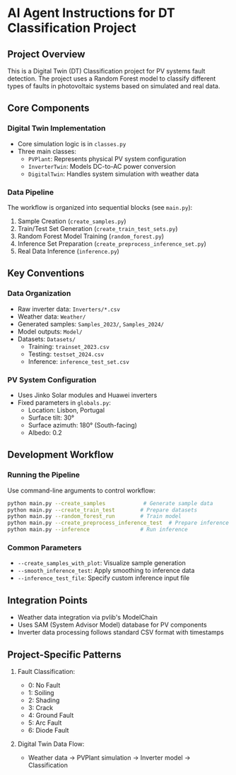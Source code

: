 # AI Agent Instructions for DT Classification Project

## Project Overview
This is a Digital Twin (DT) Classification project for PV systems fault detection. The project uses a Random Forest model to classify different types of faults in photovoltaic systems based on simulated and real data.

## Core Components

### Digital Twin Implementation
- Core simulation logic is in `classes.py`
- Three main classes:
  - `PVPlant`: Represents physical PV system configuration
  - `InverterTwin`: Models DC-to-AC power conversion
  - `DigitalTwin`: Handles system simulation with weather data

### Data Pipeline
The workflow is organized into sequential blocks (see `main.py`):
1. Sample Creation (`create_samples.py`)
2. Train/Test Set Generation (`create_train_test_sets.py`)
3. Random Forest Model Training (`random_forest.py`)
4. Inference Set Preparation (`create_preprocess_inference_set.py`)
5. Real Data Inference (`inference.py`)

## Key Conventions

### Data Organization
- Raw inverter data: `Inverters/*.csv`
- Weather data: `Weather/`
- Generated samples: `Samples_2023/`, `Samples_2024/`
- Model outputs: `Model/`
- Datasets: `Datasets/`
  - Training: `trainset_2023.csv`
  - Testing: `testset_2024.csv`
  - Inference: `inference_test_set.csv`

### PV System Configuration
- Uses Jinko Solar modules and Huawei inverters
- Fixed parameters in `globals.py`:
  - Location: Lisbon, Portugal
  - Surface tilt: 30°
  - Surface azimuth: 180° (South-facing)
  - Albedo: 0.2

## Development Workflow

### Running the Pipeline
Use command-line arguments to control workflow:
```bash
python main.py --create_samples            # Generate sample data
python main.py --create_train_test        # Prepare datasets
python main.py --random_forest_run        # Train model
python main.py --create_preprocess_inference_test  # Prepare inference data
python main.py --inference                # Run inference
```

### Common Parameters
- `--create_samples_with_plot`: Visualize sample generation
- `--smooth_inference_test`: Apply smoothing to inference data
- `--inference_test_file`: Specify custom inference input file

## Integration Points
- Weather data integration via pvlib's ModelChain
- Uses SAM (System Advisor Model) database for PV components
- Inverter data processing follows standard CSV format with timestamps

## Project-Specific Patterns
1. Fault Classification:
   - 0: No Fault
   - 1: Soiling
   - 2: Shading
   - 3: Crack
   - 4: Ground Fault
   - 5: Arc Fault
   - 6: Diode Fault

2. Digital Twin Data Flow:
   - Weather data → PVPlant simulation → Inverter model → Classification